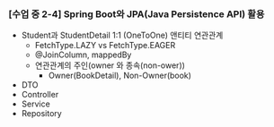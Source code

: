 ### [수업 중 2-4] Spring Boot와 JPA(Java Persistence API) 활용

* Student과 StudentDetail 1:1 (OneToOne) 앤티티 연관관계
    * FetchType.LAZY vs FetchType.EAGER
    * @JoinColumn, mappedBy
    * 연관관계의 주인(owner 와 종속(non-ower))
        * Owner(BookDetail), Non-Owner(book)
* DTO
* Controller
* Service
* Repository
